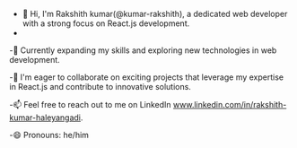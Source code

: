 - 👀 Hi, I'm Rakshith kumar(@kumar-rakshith), a dedicated web developer with a strong focus on React.js development.
- 
-🌱 Currently expanding my skills and exploring new technologies in web development.

-💞️ I'm eager to collaborate on exciting projects that leverage my expertise in React.js and contribute to innovative solutions.

-📫 Feel free to reach out to me on LinkedIn www.linkedin.com/in/rakshith-kumar-haleyangadi.

-😄 Pronouns: he/him



